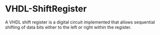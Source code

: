 # VHDL-ShiftRegister
A VHDL shift register is a digital circuit implemented that allows sequential shifting of data bits either to the left or right within the register.
